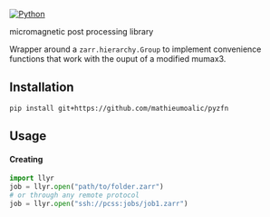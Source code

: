 [![Python](https://img.shields.io/pypi/pyversions/tensorflow.svg?style=plastic)](https://badge.fury.io/py/tensorflow)

micromagnetic post processing library

Wrapper around a `zarr.hierarchy.Group` to implement convenience functions that work with the ouput of a modified mumax3.

## Installation

```
pip install git+https://github.com/mathieumoalic/pyzfn
```

## Usage

#### Creating

```python
import llyr
job = llyr.open("path/to/folder.zarr")
# or through any remote protocol
job = llyr.open("ssh://pcss:jobs/job1.zarr")
```
